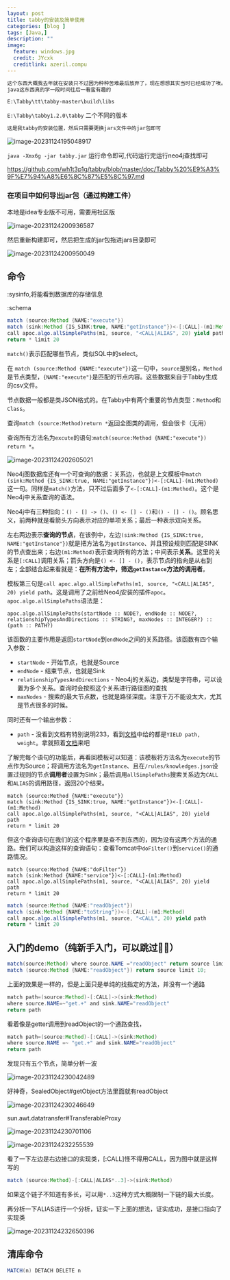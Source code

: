 ```yaml
---
layout: post
title: tabby的安装及简单使用
categories: [blog ]
tags: [Java,]
description: ""
image:
  feature: windows.jpg
  credit: JYcxk
  creditlink: azeril.compu
---
```


```java
这个东西大概我去年就在安装只不过因为种种苦难最后放弃了，现在想想其实当时已经成功了唉。
java这东西真的学一段时间往后一看蛮有趣的
```

`E:\Tabby\tt\tabby-master\build\libs`

`E:\Tabby\tabby1.2.0\tabby`  二个不同的版本

```java
这是我tabby的安装位置，然后只需要更换jars文件中的jar包即可
```

![image-20231124195048917](X:\github\cxkjy.github.io\cxkjy.github.io\img\final\image-20231124195048917.png)

`java -Xmx6g -jar tabby.jar` 运行命令即可,代码运行完运行neo4j查找即可

https://github.com/wh1t3p1g/tabby/blob/master/doc/Tabby%20%E9%A3%9F%E7%94%A8%E6%8C%87%E5%8C%97.md

### 在项目中如何导出jar包（通过构建工件）

本地是idea专业版不可用，需要用社区版

![image-20231124200936587](X:\github\cxkjy.github.io\cxkjy.github.io\img\final\image-20231124200936587.png)

然后重新构建即可，然后把生成的jar包拖进jars目录即可

![image-20231124200950049](X:\github\cxkjy.github.io\cxkjy.github.io\img\final\image-20231124200950049.png)

## 命令

:sysinfo,将能看到数据库的存储信息

:schema

```java
match (source:Method {NAME:"execute"})
match (sink:Method {IS_SINK:true, NAME:"getInstance"})<-[:CALL]-(m1:Method)
call apoc.algo.allSimplePaths(m1, source, "<CALL|ALIAS", 20) yield path 
return * limit 20
```

`match()`表示匹配哪些节点，类似SQL中的select。

在 `match (source:Method {NAME:"execute"})`这一句中，`source`是别名，`Method`是节点类型，`{NAME:"execute"}`是匹配的节点内容。这些数据来自于Tabby生成的csv文件。

节点数据一般都是类JSON格式的。在Tabby中有两个重要的节点类型：`Method`和`Class`。

查询`match (source:Method)return *`返回全图类的调用，但会很卡（无用）



查询所有方法名为`excute`的语句:`match(source:Method {NAME:"execute"}) return *`。

![image-20231124202605021](X:\github\cxkjy.github.io\cxkjy.github.io\img\final\image-20231124202605021.png)

Neo4j图数据库还有一个可查询的数据：关系边，也就是上文模板中`match (sink:Method {IS_SINK:true, NAME:"getInstance"})<-[:CALL]-(m1:Method)`这一句。同样是`match()`方法，只不过后面多了`<-[:CALL]-(m1:Method)`。这个是Neo4j中关系查询的语法。

Neo4j中有三种指向：`() - [] -> ()`、`() <- [] - ()`和`() - [] - ()`。顾名思义，前两种就是看箭头方向表示对应的单项关系；最后一种表示双向关系。

左右两边表示**查询的节点**，在该例中，左边`(sink:Method {IS_SINK:true, NAME:"getInstance"})`就是把方法名为`getInstance`、并且预设规则匹配是SINK的节点查出来；右边`(m1:Method)`表示查询所有的方法；中间表示**关系**。这里的关系是`[:CALL]`调用关系；箭头方向是`() <- [] - ()`，表示节点的指向是从右到左；全部结合起来看就是：**在所有方法中，筛选`getInstance`方法的调用者**。



模板第三句是`call apoc.algo.allSimplePaths(m1, source, "<CALL|ALIAS", 20) yield path`。这是调用了之前给Neo4j安装的插件`apoc`。`apoc.algo.allSimplePaths`语法是：

```
apoc.algo.allSimplePaths(startNode :: NODE?, endNode :: NODE?, relationshipTypesAndDirections :: STRING?, maxNodes :: INTEGER?) :: (path :: PATH?)
```

该函数的主要作用是返回`startNode`到`endNode`之间的关系路径。该函数有四个输入参数：

- `startNode` - 开始节点，也就是Source
- `endNode` - 结束节点，也就是Sink
- `relationshipTypesAndDirections` - Neo4j的关系边，类型是字符串，可以设置为多个关系。查询时会按照这个关系进行路径图的查找
- `maxNodes` - 搜索的最大节点数，也就是路径深度。注意千万不能设太大，尤其是节点很多的时候。

同时还有一个输出参数：

- `path` - 没看到文档有特别说明233，看到[文档](https://neo4j.com/labs/apoc/4.0/algorithms/path-finding-procedures/)中给的都是`YIELD path, weight`。拿就照着[文档](https://neo4j.com/labs/apoc/4.0/algorithms/path-finding-procedures/)来吧

了解完每个语句的功能后，再看回模板可以知道：该模板将方法名为`execute`的节点作为Source；将调用方法名为`getInstance`、且在`/rules/knowledges.json`设置过规则的节点**调用者**设置为Sink；最后调用`allSimplePaths`搜索关系边为`CALL`和`ALIAS`的调用路径，返回20个结果。

```
match (source:Method {NAME:"execute"})
match (sink:Method {IS_SINK:true, NAME:"getInstance"})<-[:CALL]-(m1:Method)
call apoc.algo.allSimplePaths(m1, source, "<CALL|ALIAS", 20) yield path 
return * limit 20
```

但这个查询语句在我们的这个程序里是查不到东西的，因为没有这两个方法的通路。我们可以构造这样的查询语句：查看Tomcat中`doFilter()`到`service()`的通路情况。

```
match (source:Method {NAME:"doFilter"})
match (sink:Method {NAME:"service"})<-[:CALL]-(m1:Method)
call apoc.algo.allSimplePaths(m1, source, "<CALL|ALIAS", 20) yield path 
return * limit 20
```

```java
match (source:Method {NAME:"readObject"})
match (sink:Method {NAME:"toString"})<-[:CALL]-(m1:Method)
call apoc.algo.allSimplePaths(m1, source, "<CALL", 20) yield path 
return * limit 20
```



## 	入门的demo（纯新手入门，可以跳过🤫🤫）

```java
match(source:Method) where source.NAME ="readObject" return source limit 10;
match (source:Method {NAME:"readObject"}) return source limit 10;
```

上面的效果是一样的，但是上面只是单纯的找指定的方法，并没有一个通路

```java
match path=(source:Method)-[:CALL]->(sink:Method)
where source.NAME=~"get.+" and sink.NAME="readObject"
return path
```

看着像是getter调用到readObject的一个通路查找，

```java
match path=(source:Method)-[:CALL]->(sink:Method)
where source.NAME =~ "get.+" and sink.NAME="readObject"
return path
```

发现只有五个节点，简单分析一波	

![image-20231124230042489](X:\github\cxkjy.github.io\cxkjy.github.io\img\final\image-20231124230042489.png)

好神奇，SealedObject#getObject方法里面就有readObject

![image-20231124230246649](X:\github\cxkjy.github.io\cxkjy.github.io\img\final\image-20231124230246649.png)

sun.awt.datatransfer#TransferableProxy

![image-20231124230701106](X:\github\cxkjy.github.io\cxkjy.github.io\img\final\image-20231124230701106.png)

![image-20231124232255539](X:\github\cxkjy.github.io\cxkjy.github.io\img\final\image-20231124232255539.png)

看了一下左边是右边接口的实现类，[:CALL]怪不得用CALL，因为图中就是这样写的

```java
match (source:Method)-[:CALL|ALIAS*..3]->(sink:Method)
```

如果这个链子不知道有多长，可以用`*..3`这种方式大概限制一下链的最大长度。

再分析一下ALIAS进行一个分析，证实一下上面的想法，证实成功，是接口指向了实现类

![image-20231124232650396](X:\github\cxkjy.github.io\cxkjy.github.io\img\final\image-20231124232650396.png)

## 清库命令

```java
MATCH(n) DETACH DELETE n
```

